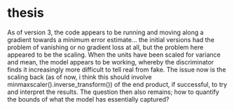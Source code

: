 # thesis

As of version 3, the code appears to be running and moving along a gradient towards a minimum error estimate... the initial versions had the problem of vanishing or no gradient loss at all, but the problem here appeared to be the scaling. When the units have been scaled for variance and mean, the model appears to be working, whereby the discriminator finds it increasingly more difficult to tell real from fake. The issue now is the scaling back (as of now, i think this should involve minmaxscaler().inverse_transform()) of the end product, if successful, to try and interpret the results. The question then also remains; how to quantify the bounds of what the model has essentially captured? 
